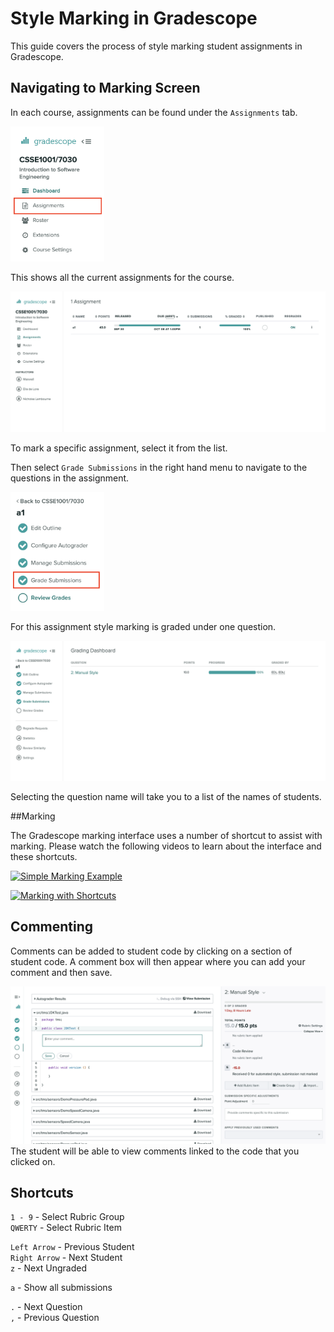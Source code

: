# Style Marking in Gradescope

This guide covers the process of style marking student 
assignments in Gradescope.

## Navigating to Marking Screen

In each course, assignments can be found under the `Assignments` tab.

<img src="https://github.com/UQTools/quickscope/raw/master/docs/_static/images/gradescope_assignment_menu.png" alt="menu" width="150">
<br>

This shows all the current assignments for the course.

![Assignments](../_static/images/gradescope_assignments.png)

To mark a specific assignment, select it from the list.
 
Then select `Grade Submissions` in the right hand menu to navigate to 
the questions in the assignment.

<img src="https://github.com/UQTools/quickscope/raw/master/docs/_static/images/gradescope_marking_menu.png" alt="menu" width="150">
<br>

For this assignment style marking is graded under one question.

![Questions](../_static/images/gradescope_assignment_questions.png)

Selecting the question name will take you to a list of the names of students.


##Marking

The Gradescope marking interface uses a number of shortcut to assist with marking.
Please watch the following videos to learn about the interface and these shortcuts.

[![Simple Marking Example](https://img.youtube.com/vi/12ySmTBH3pY/0.jpg)](https://www.youtube.com/watch?v=12ySmTBH3pY)

[![Marking with Shortcuts](https://img.youtube.com/vi/VMM16gdREfg/0.jpg)](https://www.youtube.com/watch?v=VMM16gdREfg)

## Commenting
Comments can be added to student code by clicking on a section of student code. 
A comment box will then appear where you can add your comment and then save.

![CommentBox](../_static/images/gradescope_comment_box.png) 
The student will be able to view comments linked to the code that you clicked on.

## Shortcuts

`1 - 9` - Select Rubric Group  
`QWERTY` - Select Rubric Item
  
`Left Arrow` - Previous Student  
`Right Arrow` - Next Student  
`z` - Next Ungraded 
  
`a` - Show all submissions 
  
`.` - Next Question  
`,` - Previous Question



